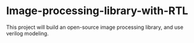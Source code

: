 # Image-processing-library-with-RTL
This project will build an open-source image processing library, and use verilog modeling.
